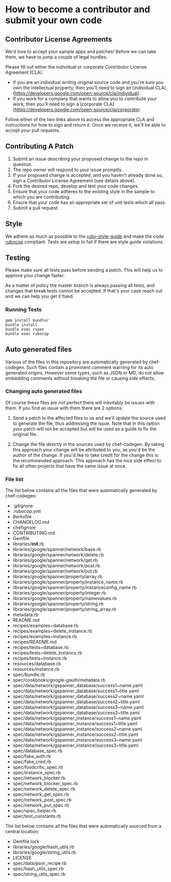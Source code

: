# How to become a contributor and submit your own code

## Contributor License Agreements

We'd love to accept your sample apps and patches! Before we can take them, we
have to jump a couple of legal hurdles.

Please fill out either the individual or corporate Contributor License
Agreement (CLA).

  * If you are an individual writing original source code and you're sure you
    own the intellectual property, then you'll need to sign an [individual CLA]
    (https://developers.google.com/open-source/cla/individual).
  * If you work for a company that wants to allow you to contribute your work,
    then you'll need to sign a [corporate CLA]
    (https://developers.google.com/open-source/cla/corporate).

Follow either of the two links above to access the appropriate CLA and
instructions for how to sign and return it. Once we receive it, we'll
be able to accept your pull requests.

## Contributing A Patch

1. Submit an issue describing your proposed change to the repo in question.
1. The repo owner will respond to your issue promptly.
1. If your proposed change is accepted, and you haven't already done so, sign a
   Contributor License Agreement (see details above).
1. Fork the desired repo, develop and test your code changes.
1. Ensure that your code adheres to the existing style in the sample to which
   you are contributing.
1. Ensure that your code has an appropriate set of unit tests which all pass.
1. Submit a pull request.

## Style

We adhere as much as possible to the [ruby-style-guide][] and make the code
[rubocop][] compliant. Tests are setup to fail if there are style guide
violations.

## Testing

Please make sure all tests pass before sending a patch. This will help us to
approve your change faster.

As a matter of policy the master branch is always passing all tests, and changes
that break tests cannot be accepted. If that's your case reach out and we can
help you get it fixed.

### Running Tests

```
gem install bundler
bundle install
bundle exec rspec
bundle exec rubocop
```

## Auto generated files

Various of the files in this repository are automatically generated by
chef-codegen. Such files contain a prominent comment warning for its
auto generated origins. However some types, such as JSON or MD, do not allow
embedding comments without breaking the file or causing side effects.

### Changing auto generated files

Of course these files are not perfect there will inevitably be issues with them.
If you find an issue with them there are 2 options:

1. Send a patch to the affected files to us and we'll update the source used to
   generate the file, thus addressing the issue. Note that in this option your
   patch will not be accepted but will be used as a guide to fix the original
   file.

2. Change the file directly in the sources used by chef-codegen. By taking
   this approach your change will be attributed to you, as you'd be the author
   of the change. If you'd like to take credit for the change this is the
   recommended approach. This approach has the nice side effect to fix all other
   projects that have the same issue at once.

### File list

The list below contains all the files that were automatically generated by
chef-codegen:

  * .gitignore
  * .rubocop.yml
  * Berksfile
  * CHANGELOG.md
  * chefignore
  * CONTRIBUTING.md
  * Gemfile
  * libraries/__init__.rb
  * libraries/google/spanner/network/base.rb
  * libraries/google/spanner/network/delete.rb
  * libraries/google/spanner/network/get.rb
  * libraries/google/spanner/network/post.rb
  * libraries/google/spanner/network/put.rb
  * libraries/google/spanner/property/array.rb
  * libraries/google/spanner/property/instance_name.rb
  * libraries/google/spanner/property/instanceconfig_name.rb
  * libraries/google/spanner/property/integer.rb
  * libraries/google/spanner/property/namevalues.rb
  * libraries/google/spanner/property/string.rb
  * libraries/google/spanner/property/string_array.rb
  * metadata.rb
  * README.md
  * recipes/examples~database.rb
  * recipes/examples~delete_instance.rb
  * recipes/examples~instance.rb
  * recipes/README.md
  * recipes/tests~database.rb
  * recipes/tests~delete_instance.rb
  * recipes/tests~instance.rb
  * resources/database.rb
  * resources/instance.rb
  * spec/bundle.rb
  * spec/cookbooks/google-gauth/metadata.rb
  * spec/data/network/gspanner_database/success1~name.yaml
  * spec/data/network/gspanner_database/success1~title.yaml
  * spec/data/network/gspanner_database/success2~name.yaml
  * spec/data/network/gspanner_database/success2~title.yaml
  * spec/data/network/gspanner_database/success3~name.yaml
  * spec/data/network/gspanner_database/success3~title.yaml
  * spec/data/network/gspanner_instance/success1~name.yaml
  * spec/data/network/gspanner_instance/success1~title.yaml
  * spec/data/network/gspanner_instance/success2~name.yaml
  * spec/data/network/gspanner_instance/success2~title.yaml
  * spec/data/network/gspanner_instance/success3~name.yaml
  * spec/data/network/gspanner_instance/success3~title.yaml
  * spec/database_spec.rb
  * spec/fake_auth.rb
  * spec/fake_cred.rb
  * spec/foodcritic_spec.rb
  * spec/instance_spec.rb
  * spec/network_blocker.rb
  * spec/network_blocker_spec.rb
  * spec/network_delete_spec.rb
  * spec/network_get_spec.rb
  * spec/network_post_spec.rb
  * spec/network_put_spec.rb
  * spec/spec_helper.rb
  * spec/test_constants.rb

The list below contains all the files that were automatically sourced from a
central location:

  * Gemfile.lock
  * libraries/google/hash_utils.rb
  * libraries/google/string_utils.rb
  * LICENSE
  * spec/data/poor_recipe.rb
  * spec/hash_utils_spec.rb
  * spec/string_utils_spec.rb

[ruby-style-guide]: https://github.com/bbatsov/ruby-style-guide
[rubocop]: https://rubocop.readthedocs.io/en/latest/
